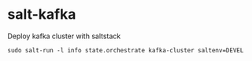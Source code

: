 # salt-kafka
Deploy kafka cluster with saltstack

```
sudo salt-run -l info state.orchestrate kafka-cluster saltenv=DEVEL
```
